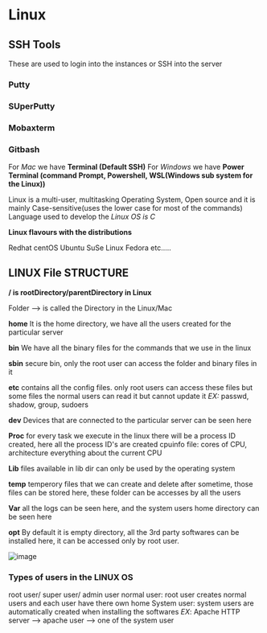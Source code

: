 # Linux

## SSH Tools

These are used to login into the instances or SSH into the server

### Putty
### SUperPutty
### Mobaxterm
### Gitbash

For *Mac* we have **Terminal (Default SSH)**
For *Windows* we have **Power Terminal (command Prompt, Powershell, WSL(Windows sub system for the Linux))**


Linux is a multi-user, multitasking Operating System, Open source and it is mainly Case-sensitive(uses the lower case for most of the commands)
Language used to develop the *Linux OS is C*

**Linux flavours with the distributions**

Redhat
centOS
Ubuntu
SuSe Linux 
Fedora etc.....


## LINUX File STRUCTURE


**/ is rootDirectory/parentDirectory in Linux**

Folder --> is called the Directory in the Linux/Mac

**home**
It is the home directory, we have all the users created for the particular server

**bin**
We have all the binary files for the commands that we use in the linux

**sbin**
secure bin, only the root user can access the folder and binary files in it

**etc**
contains all the config files. only root users can access these files but some files the normal users can read it but cannot update it 
*EX:* passwd, shadow, group, sudoers

**dev**
Devices that are connected to the particular server can be seen here 

**Proc**
for every task we execute in the linux there will be a process ID created, here all the process ID's are created
cpuinfo file: cores of CPU, architecture everything about the current CPU

**Lib**
files available in lib dir can only be used by the operating system

**temp**
temperory files that we can create and delete after sometime, those files can be stored here, these folder can be accesses by all the users

**Var**
all the logs can be seen here, and the system users home directory can be seen here

**opt**
By default it is empty directory, all the 3rd party softwares can be installed here, it can be accessed only by root user.

![image](https://github.com/bhargavsp/Linux/assets/45779321/f4e465f4-b32b-4549-b2f4-17a81afb3893)


### Types of users in the LINUX OS

root user/ super user/ admin user
normal user: root user creates normal users and each user have there own home 
System user: system users are automatically created when installing the softwares
*EX*: Apache HTTP server --> apache user --> one of the system user 

 

